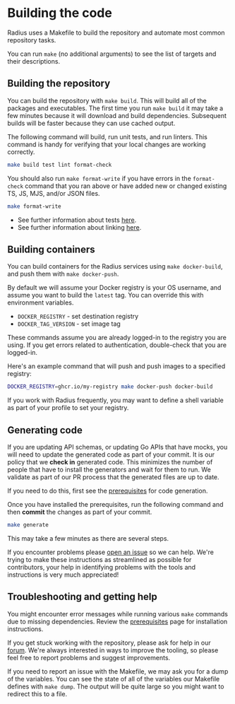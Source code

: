 # Building the code

Radius uses a Makefile to build the repository and automate most common repository tasks.

You can run `make` (no additional arguments) to see the list of targets and their descriptions.

## Building the repository

You can build the repository with `make build`. This will build all of the packages and executables. The first time you run `make build` it may take a few minutes because it will download and build dependencies. Subsequent builds will be faster because they can use cached output.

The following command will build, run unit tests, and run linters. This command is handy for verifying that your local changes are working correctly.

```sh
make build test lint format-check
```

You should also run `make format-write` if you have errors in the `format-check` command that you ran above or have added new or changed existing TS, JS, MJS, and/or JSON files.

```sh
make format-write
```

- See further information about tests [here](../contributing-code-tests/).
- See further information about linking [here](../contributing-code-writing/).

## Building containers

You can build containers for the Radius services using `make docker-build`, and push them with `make docker-push`.

By default we will assume your Docker registry is your OS username, and assume you want to build the `latest` tag. You can override this with environment variables.

- `DOCKER_REGISTRY` - set destination registry
- `DOCKER_TAG_VERSION` - set image tag

These commands assume you are already logged-in to the registry you are using. If you get errors related to authentication, double-check that you are logged-in.

Here's an example command that will push and push images to a specified registry:

```sh
DOCKER_REGISTRY=ghcr.io/my-registry make docker-push docker-build
```

If you work with Radius frequently, you may want to define a shell variable as part of your profile to set your registry.

## Generating code

If you are updating API schemas, or updating Go APIs that have mocks, you will need to update the generated code as part of your commit. It is our policy that we **check in** generated code. This minimizes the number of people that have to install the generators and wait for them to run. We validate as part of our PR process that the generated files are up to date.

If you need to do this, first see the [prerequisites](../contributing-code-prerequisites/) for code generation.

Once you have installed the prerequisites, run the following command and then **commit** the changes as part of your commit.

```sh
make generate
```

This may take a few minutes as there are several steps.

If you encounter problems please [open an issue](https://github.com/radius-project/radius/issues/new/choose) so we can help. We're trying to make these instructions as streamlined as possible for contributors, your help in identifying problems with the tools and instructions is very much appreciated!

## Troubleshooting and getting help

You might encounter error messages while running various `make` commands due to missing dependencies. Review the [prerequisites](./../contributing-code-prerequisites/) page for installation instructions.

If you get stuck working with the repository, please ask for help in our [forum](https://discordapp.com/channels/1113519723347456110/1115302284356767814). We're always interested in ways to improve the tooling, so please feel free to report problems and suggest improvements.

If you need to report an issue with the Makefile, we may ask you for a dump of the variables. You can see the state of all of the variables our Makefile defines with `make dump`. The output will be quite large so you might want to redirect this to a file.
